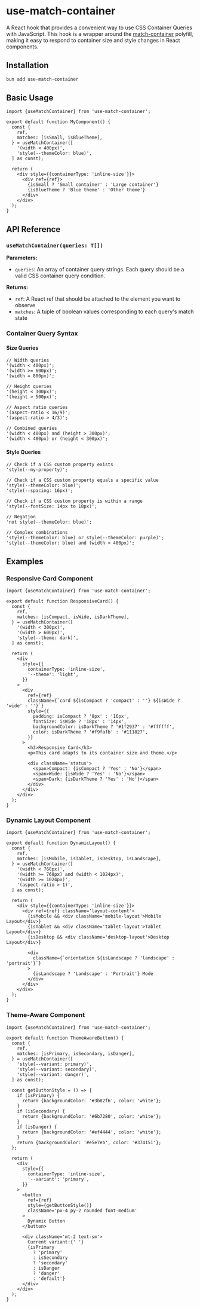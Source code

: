 # use-match-container

A React hook that provides a convenient way to use CSS Container Queries with JavaScript. This hook is a wrapper around the [match-container](https://github.com/teetotum/match-container) polyfill, making it easy to respond to container size and style changes in React components.

## Installation

```bash
bun add use-match-container
```

## Basic Usage

```tsx
import {useMatchContainer} from 'use-match-container';

export default function MyComponent() {
  const {
    ref,
    matches: [isSmall, isBlueTheme],
  } = useMatchContainer([
    '(width < 400px)',
    'style(--themeColor: blue)',
  ] as const);

  return (
    <div style={{containerType: 'inline-size'}}>
      <div ref={ref}>
        {isSmall ? 'Small container' : 'Large container'}
        {isBlueTheme ? 'Blue theme' : 'Other theme'}
      </div>
    </div>
  );
}
```

## API Reference

### `useMatchContainer(queries: T[])`

**Parameters:**

- `queries`: An array of container query strings. Each query should be a valid CSS container query condition.

**Returns:**

- `ref`: A React ref that should be attached to the element you want to observe
- `matches`: A tuple of boolean values corresponding to each query's match state

### Container Query Syntax

#### Size Queries

```tsx
// Width queries
'(width < 400px)';
'(width >= 600px)';
'(width = 800px)';

// Height queries
'(height < 300px)';
'(height > 500px)';

// Aspect ratio queries
'(aspect-ratio < 16/9)';
'(aspect-ratio > 4/3)';

// Combined queries
'(width < 400px) and (height > 300px)';
'(width < 400px) or (height < 300px)';
```

#### Style Queries

```tsx
// Check if a CSS custom property exists
'style(--my-property)';

// Check if a CSS custom property equals a specific value
'style(--themeColor: blue)';
'style(--spacing: 16px)';

// Check if a CSS custom property is within a range
'style(--fontSize: 14px to 18px)';

// Negation
'not style(--themeColor: blue)';

// Complex combinations
'style(--themeColor: blue) or style(--themeColor: purple)';
'style(--themeColor: blue) and (width < 400px)';
```

## Examples

### Responsive Card Component

```tsx
import {useMatchContainer} from 'use-match-container';

export default function ResponsiveCard() {
  const {
    ref,
    matches: [isCompact, isWide, isDarkTheme],
  } = useMatchContainer([
    '(width < 300px)',
    '(width > 600px)',
    'style(--theme: dark)',
  ] as const);

  return (
    <div
      style={{
        containerType: 'inline-size',
        '--theme': 'light',
      }}
    >
      <div
        ref={ref}
        className={`card ${isCompact ? 'compact' : ''} ${isWide ? 'wide' : ''}`}
        style={{
          padding: isCompact ? '8px' : '16px',
          fontSize: isWide ? '18px' : '14px',
          backgroundColor: isDarkTheme ? '#1f2937' : '#ffffff',
          color: isDarkTheme ? '#f9fafb' : '#111827',
        }}
      >
        <h3>Responsive Card</h3>
        <p>This card adapts to its container size and theme.</p>

        <div className='status'>
          <span>Compact: {isCompact ? 'Yes' : 'No'}</span>
          <span>Wide: {isWide ? 'Yes' : 'No'}</span>
          <span>Dark: {isDarkTheme ? 'Yes' : 'No'}</span>
        </div>
      </div>
    </div>
  );
}
```

### Dynamic Layout Component

```tsx
import {useMatchContainer} from 'use-match-container';

export default function DynamicLayout() {
  const {
    ref,
    matches: [isMobile, isTablet, isDesktop, isLandscape],
  } = useMatchContainer([
    '(width < 768px)',
    '(width >= 768px) and (width < 1024px)',
    '(width >= 1024px)',
    '(aspect-ratio > 1)',
  ] as const);

  return (
    <div style={{containerType: 'inline-size'}}>
      <div ref={ref} className='layout-content'>
        {isMobile && <div className='mobile-layout'>Mobile Layout</div>}
        {isTablet && <div className='tablet-layout'>Tablet Layout</div>}
        {isDesktop && <div className='desktop-layout'>Desktop Layout</div>}

        <div
          className={`orientation ${isLandscape ? 'landscape' : 'portrait'}`}
        >
          {isLandscape ? 'Landscape' : 'Portrait'} Mode
        </div>
      </div>
    </div>
  );
}
```

### Theme-Aware Component

```tsx
import {useMatchContainer} from 'use-match-container';

export default function ThemeAwareButton() {
  const {
    ref,
    matches: [isPrimary, isSecondary, isDanger],
  } = useMatchContainer([
    'style(--variant: primary)',
    'style(--variant: secondary)',
    'style(--variant: danger)',
  ] as const);

  const getButtonStyle = () => {
    if (isPrimary) {
      return {backgroundColor: '#3b82f6', color: 'white'};
    }
    if (isSecondary) {
      return {backgroundColor: '#6b7280', color: 'white'};
    }
    if (isDanger) {
      return {backgroundColor: '#ef4444', color: 'white'};
    }
    return {backgroundColor: '#e5e7eb', color: '#374151'};
  };

  return (
    <div
      style={{
        containerType: 'inline-size',
        '--variant': 'primary',
      }}
    >
      <button
        ref={ref}
        style={getButtonStyle()}
        className='px-4 py-2 rounded font-medium'
      >
        Dynamic Button
      </button>

      <div className='mt-2 text-sm'>
        Current variant:{' '}
        {isPrimary
          ? 'primary'
          : isSecondary
          ? 'secondary'
          : isDanger
          ? 'danger'
          : 'default'}
      </div>
    </div>
  );
}
```

